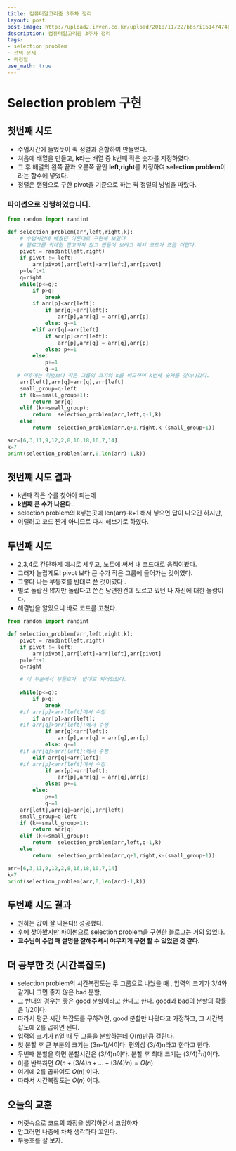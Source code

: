 ```yaml
---
title: 컴퓨터알고리즘 3주차 정리
layout: post
post-image: http://upload2.inven.co.kr/upload/2018/11/22/bbs/i16147474661.jpg
description: 컴퓨터알고리즘 3주차 정리
tags:
- selection problem
- 선택 문제
- 퀵정렬
use_math: true
---
```


# Selection problem 구현

## 첫번째 시도
- 수업시간에 들었듯이 퀵 정렬과 혼합하여 만들었다.
- 처음에 배열을 만들고, **k**라는 배열 중 k번째 작은 숫자를 지정하였다.
- 그 후 배열의 왼쪽 끝과 오른쪽 끝인 **left**,**right**를 지정하여 **selection problem**이라는 함수에 넣었다.
- 정렬은 랜덤으로 구한 pivot을 기준으로 하는 퀵 정렬의 방법을 따랐다.

### 파이썬으로 진행하였습니다.
``` py
from random import randint

def selection_problem(arr,left,right,k):
    # 수업시간에 배웠던 이론대로 구현해 보았다
    # 블로그를 최대한 참고하지 않고 만들어 보려고 해서 코드가 조금 더럽다. 
    pivot = randint(left,right)
    if pivot != left:
        arr[pivot],arr[left]=arr[left],arr[pivot]
    p=left+1
    q=right  
    while(p<=q):
        if p>q:
            break
        if arr[p]<arr[left]:
            if arr[q]>arr[left]:
                arr[p],arr[q] = arr[q],arr[p]
            else: q-=1
        elif arr[q]>arr[left]:
            if arr[p]<arr[left]:
                arr[p],arr[q] = arr[q],arr[p]
            else: p+=1
        else: 
            p+=1
            q-=1
   # 이후에는 피벗보다 작은 그룹의 크기와 k를 비교하여 k번쨰 숫자를 찾아나갔다.
    arr[left],arr[q]=arr[q],arr[left]
    small_group=q-left
    if (k==small_group+1):
        return arr[q]
    elif (k<=small_group):
        return  selection_problem(arr,left,q-1,k)
    else:
        return  selection_problem(arr,q+1,right,k-(small_group+1))

arr=[6,3,11,9,12,2,8,16,18,10,7,14]
k=7
print(selection_problem(arr,0,len(arr)-1,k))

```
## 첫번쨰 시도 결과
- k번째 작은 수를 찾아야 되는데
- **k번째 큰 수가 나온다..**
- selection problem의 k넣는곳에 len(arr)-k+1 해서 넣으면 답이 나오긴 하지만,
- 이럴려고 코드 짠게 아니므로 다시 해보기로 하였다.

## 두번째 시도
- 2,3,4로 간단하게 예시로 세우고, 노트에 써서 내 코드대로 움직여봤다.
- 그러자 놀랍게도! pivot 보다 큰 수가 작은 그룹에 들어가는 것이였다.
- 그렇다 나는 부등호를 반대로 쓴 것이였다 .
- 별로 놀랍진 않지만 놀랍다고 쓴건 당연한건데 모르고 있던 나 자신에 대한 놀람이다.
- 해결법을 알았으니 바로 코드를 고쳤다.

``` py
from random import randint

def selection_problem(arr,left,right,k): 
    pivot = randint(left,right)
    if pivot != left:
        arr[pivot],arr[left]=arr[left],arr[pivot]
    p=left+1
    q=right

    # 이 부분에서 부등호가  반대로 되어있었다.
    
    while(p<=q):
        if p>q:
            break
    #if arr[p]<arr[left]에서 수정        
        if arr[p]>arr[left]:
    #if arr[q]>arr[left]:에서 수정
            if arr[q]<arr[left]:
                arr[p],arr[q] = arr[q],arr[p]
            else: q-=1
    #if arr[q]>arr[left]:에서 수정
        elif arr[q]<arr[left]:
    #if arr[p]<arr[left]에서 수정   
            if arr[p]>arr[left]:
                arr[p],arr[q] = arr[q],arr[p]
            else: p+=1
        else: 
            p+=1
            q-=1
    arr[left],arr[q]=arr[q],arr[left]
    small_group=q-left
    if (k==small_group+1):
        return arr[q]
    elif (k<=small_group):
        return  selection_problem(arr,left,q-1,k)
    else:
        return  selection_problem(arr,q+1,right,k-(small_group+1))

arr=[6,3,11,9,12,2,8,16,18,10,7,14]
k=7
print(selection_problem(arr,0,len(arr)-1,k))

```

## 두번쨰 시도 결과
- 원하는 값이 잘 나온다!! 성공했다.
- 후에 찾아봤지만 파이썬으로 selection problem을 구현한 블로그는 거의 없었다.
- **교수님이 수업 때 설명을 잘해주셔서 야무지게 구현 할 수 있었던 것 같다.**


## 더 공부한 것 (시간복잡도)
- selection problem의 시간복잡도는 두 그룹으로 나눴을 때 , 입력의 크기가 3/4와 같거나 크면 좋지 않은 bad 분할,
- 그 반대의 경우는 좋은 good 분할이라고 한다고 한다. good과 bad의 분할의 확률은 1/2이다.
- 따라서 평균 시간 복잡도를 구하려면, good 분할만 나왔다고 가정하고, 그 시간복잡도에 2를 곱하면 된다.
- 입력의 크기가 n일 때 두 그룹을 분할하는데 O(n)만큼 걸린다.
- 첫 분할 후 큰 부분의 크기는 (3n-1)/4이다. 편의상 (3/4)n라고 한다고 한다.
- 두번째 분할을 하면 분할시간은 (3/4)n이다. 분할 후 최대 크기는 $(3/4)^2 n)$이다.
- 이를 반복하면 $O(n+(3/4)n+...+(3/4)^i n)=O(n)$
- 여기에 2를 곱하여도 $O(n)$ 이다.
- 따라서 시간복잡도는 $O(n)$ 이다.
## 오늘의 교훈
- 머릿속으로 코드의 과정을 생각하면서 코딩하자
- 안그러면 나중에 차차 생각하다 꼬인다.
- 부등호를 잘 보자.
